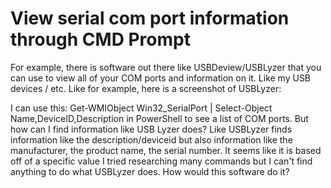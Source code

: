 
# View serial com port information through CMD Prompt

For example, there is software out there like USBDeview/USBLyzer that you can use to view all of your COM ports and information on it. Like my USB devices / etc.
Like for example, here is a screenshot of USBLyzer:

I can use this: Get-WMIObject Win32_SerialPort | Select-Object Name,DeviceID,Description in PowerShell to see a list of COM ports. But how can I find information like USB Lyzer does?
Like USBLyzer finds information like the description/deviceid but also information like the manufacturer, the product name, the serial number. It seems like it is based off of a specific value
I tried researching many commands but I can't find anything to do what USBLyzer does. How would this software do it?

        